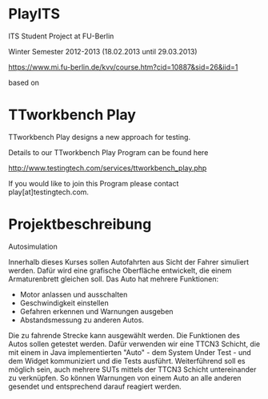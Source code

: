 PlayITS
=======

ITS Student Project at FU-Berlin 

Winter Semester 2012-2013 (18.02.2013 until 29.03.2013)

https://www.mi.fu-berlin.de/kvv/course.htm?cid=10887&sid=26&iid=1


based on

TTworkbench Play
================

TTworkbench Play designs a new approach for testing.


Details to our TTworkbench Play Program can be found here

http://www.testingtech.com/services/ttworkbench_play.php

If you would like to join this Program please contact play[at]testingtech.com.


Projektbeschreibung
===================

Autosimulation

Innerhalb dieses Kurses sollen Autofahrten aus Sicht der Fahrer simuliert werden. Dafür wird eine grafische Oberfläche entwickelt, die einem Armaturenbrett gleichen soll. 
Das Auto hat mehrere Funktionen:

- Motor anlassen und ausschalten
- Geschwindigkeit einstellen
- Gefahren erkennen und Warnungen ausgeben
- Abstandsmessung zu anderen Autos.

Die zu fahrende Strecke kann ausgewählt werden. Die Funktionen des Autos sollen getestet werden.
Dafür verwenden wir eine TTCN3 Schicht, die mit einem in Java implementierten "Auto" - dem System Under Test - und dem Widget kommuniziert und die Tests ausführt. Weiterführend soll es möglich sein, auch mehrere SUTs mittels der TTCN3 Schicht untereinander zu verknüpfen. 
So können Warnungen von einem Auto an alle anderen gesendet und entsprechend darauf reagiert werden.
